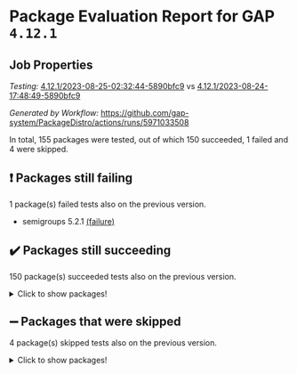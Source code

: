 # Package Evaluation Report for GAP `4.12.1`

## Job Properties

*Testing:* [4.12.1/2023-08-25-02:32:44-5890bfc9](https://github.com/gap-system/PackageDistro/blob/data/reports/4.12.1/2023-08-25-02:32:44-5890bfc9) vs [4.12.1/2023-08-24-17:48:49-5890bfc9](https://github.com/gap-system/PackageDistro/blob/data/reports/4.12.1/2023-08-24-17:48:49-5890bfc9)

*Generated by Workflow:* https://github.com/gap-system/PackageDistro/actions/runs/5971033508

In total, 155 packages were tested, out of which 150 succeeded, 1 failed and 4 were skipped.

## :exclamation: Packages still failing

1 package(s) failed tests also on the previous version.
- semigroups 5.2.1 [(failure)](https://github.com/gap-system/PackageDistro/actions/runs/5971033508/job/16199708186)

## :heavy_check_mark: Packages still succeeding

150 package(s) succeeded tests also on the previous version.
<details><summary>Click to show packages!</summary>

- 4ti2interface 2023.02-04 [(success)](https://github.com/gap-system/PackageDistro/actions/runs/5971033508/job/16199696157)
- ace 5.6.2 [(success)](https://github.com/gap-system/PackageDistro/actions/runs/5971033508/job/16199696283)
- aclib 1.3.2 [(success)](https://github.com/gap-system/PackageDistro/actions/runs/5971033508/job/16199696381)
- agt 0.3.1 [(success)](https://github.com/gap-system/PackageDistro/actions/runs/5971033508/job/16199696486)
- alnuth 3.2.1 [(success)](https://github.com/gap-system/PackageDistro/actions/runs/5971033508/job/16199696601)
- anupq 3.3.0 [(success)](https://github.com/gap-system/PackageDistro/actions/runs/5971033508/job/16199696713)
- atlasrep 2.1.6 [(success)](https://github.com/gap-system/PackageDistro/actions/runs/5971033508/job/16199696830)
- autodoc 2023.06.19 [(success)](https://github.com/gap-system/PackageDistro/actions/runs/5971033508/job/16199696939)
- automata 1.15 [(success)](https://github.com/gap-system/PackageDistro/actions/runs/5971033508/job/16199697018)
- automgrp 1.3.2 [(success)](https://github.com/gap-system/PackageDistro/actions/runs/5971033508/job/16199697147)
- autpgrp 1.11 [(success)](https://github.com/gap-system/PackageDistro/actions/runs/5971033508/job/16199697297)
- cap 2023.08-15 [(success)](https://github.com/gap-system/PackageDistro/actions/runs/5971033508/job/16199697417)
- caratinterface 2.3.5 [(success)](https://github.com/gap-system/PackageDistro/actions/runs/5971033508/job/16199697530)
- cddinterface 2022.11.01 [(success)](https://github.com/gap-system/PackageDistro/actions/runs/5971033508/job/16199697654)
- circle 1.6.6 [(success)](https://github.com/gap-system/PackageDistro/actions/runs/5971033508/job/16199697761)
- classicpres 1.22 [(success)](https://github.com/gap-system/PackageDistro/actions/runs/5971033508/job/16199697888)
- cohomolo 1.6.11 [(success)](https://github.com/gap-system/PackageDistro/actions/runs/5971033508/job/16199697995)
- congruence 1.2.5 [(success)](https://github.com/gap-system/PackageDistro/actions/runs/5971033508/job/16199698116)
- corelg 1.56 [(success)](https://github.com/gap-system/PackageDistro/actions/runs/5971033508/job/16199698240)
- crime 1.6 [(success)](https://github.com/gap-system/PackageDistro/actions/runs/5971033508/job/16199698365)
- crisp 1.4.6 [(success)](https://github.com/gap-system/PackageDistro/actions/runs/5971033508/job/16199698509)
- crypting 0.10.4 [(success)](https://github.com/gap-system/PackageDistro/actions/runs/5971033508/job/16199698668)
- cryst 4.1.26 [(success)](https://github.com/gap-system/PackageDistro/actions/runs/5971033508/job/16199698769)
- crystcat 1.1.10 [(success)](https://github.com/gap-system/PackageDistro/actions/runs/5971033508/job/16199698928)
- ctbllib 1.3.6 [(success)](https://github.com/gap-system/PackageDistro/actions/runs/5971033508/job/16199699018)
- cubefree 1.19 [(success)](https://github.com/gap-system/PackageDistro/actions/runs/5971033508/job/16199699123)
- curlinterface 2.3.2 [(success)](https://github.com/gap-system/PackageDistro/actions/runs/5971033508/job/16199699233)
- cvec 2.8.1 [(success)](https://github.com/gap-system/PackageDistro/actions/runs/5971033508/job/16199699373)
- datastructures 0.3.0 [(success)](https://github.com/gap-system/PackageDistro/actions/runs/5971033508/job/16199699490)
- deepthought 1.0.6 [(success)](https://github.com/gap-system/PackageDistro/actions/runs/5971033508/job/16199699596)
- design 1.8 [(success)](https://github.com/gap-system/PackageDistro/actions/runs/5971033508/job/16199699699)
- difsets 2.3.1 [(success)](https://github.com/gap-system/PackageDistro/actions/runs/5971033508/job/16199699802)
- digraphs 1.6.2 [(success)](https://github.com/gap-system/PackageDistro/actions/runs/5971033508/job/16199699913)
- edim 1.3.7 [(success)](https://github.com/gap-system/PackageDistro/actions/runs/5971033508/job/16199700030)
- example 4.3.4 [(success)](https://github.com/gap-system/PackageDistro/actions/runs/5971033508/job/16199700153)
- examplesforhomalg 2023.08-01 [(success)](https://github.com/gap-system/PackageDistro/actions/runs/5971033508/job/16199700294)
- factint 1.6.3 [(success)](https://github.com/gap-system/PackageDistro/actions/runs/5971033508/job/16199700487)
- ferret 1.0.9 [(success)](https://github.com/gap-system/PackageDistro/actions/runs/5971033508/job/16199700629)
- fga 1.5.0 [(success)](https://github.com/gap-system/PackageDistro/actions/runs/5971033508/job/16199700756)
- fining 1.5.6 [(success)](https://github.com/gap-system/PackageDistro/actions/runs/5971033508/job/16199700882)
- float 1.0.3 [(success)](https://github.com/gap-system/PackageDistro/actions/runs/5971033508/job/16199701019)
- format 1.4.3 [(success)](https://github.com/gap-system/PackageDistro/actions/runs/5971033508/job/16199701133)
- forms 1.2.9 [(success)](https://github.com/gap-system/PackageDistro/actions/runs/5971033508/job/16199701253)
- fplsa 1.2.6 [(success)](https://github.com/gap-system/PackageDistro/actions/runs/5971033508/job/16199701362)
- fr 2.4.12 [(success)](https://github.com/gap-system/PackageDistro/actions/runs/5971033508/job/16199701488)
- francy 2.0.3 [(success)](https://github.com/gap-system/PackageDistro/actions/runs/5971033508/job/16199701631)
- fwtree 1.3 [(success)](https://github.com/gap-system/PackageDistro/actions/runs/5971033508/job/16199701758)
- gapdoc 1.6.6 [(success)](https://github.com/gap-system/PackageDistro/actions/runs/5971033508/job/16199701894)
- gauss 2023.02-04 [(success)](https://github.com/gap-system/PackageDistro/actions/runs/5971033508/job/16199702007)
- gaussforhomalg 2023.08-01 [(success)](https://github.com/gap-system/PackageDistro/actions/runs/5971033508/job/16199702171)
- gbnp 1.0.5 [(success)](https://github.com/gap-system/PackageDistro/actions/runs/5971033508/job/16199702255)
- generalizedmorphismsforcap 2023.08-01 [(success)](https://github.com/gap-system/PackageDistro/actions/runs/5971033508/job/16199702358)
- genss 1.6.8 [(success)](https://github.com/gap-system/PackageDistro/actions/runs/5971033508/job/16199702459)
- gradedmodules 2023.08-01 [(success)](https://github.com/gap-system/PackageDistro/actions/runs/5971033508/job/16199702546)
- gradedringforhomalg 2023.08-01 [(success)](https://github.com/gap-system/PackageDistro/actions/runs/5971033508/job/16199702660)
- grape 4.9.0 [(success)](https://github.com/gap-system/PackageDistro/actions/runs/5971033508/job/16199702740)
- groupoids 1.73 [(success)](https://github.com/gap-system/PackageDistro/actions/runs/5971033508/job/16199702835)
- grpconst 2.6.4 [(success)](https://github.com/gap-system/PackageDistro/actions/runs/5971033508/job/16199702914)
- guarana 0.96.3 [(success)](https://github.com/gap-system/PackageDistro/actions/runs/5971033508/job/16199703001)
- guava 3.18 [(success)](https://github.com/gap-system/PackageDistro/actions/runs/5971033508/job/16199703090)
- hap 1.58 [(success)](https://github.com/gap-system/PackageDistro/actions/runs/5971033508/job/16199703172)
- hapcryst 0.1.15 [(success)](https://github.com/gap-system/PackageDistro/actions/runs/5971033508/job/16199703246)
- hecke 1.5.3 [(success)](https://github.com/gap-system/PackageDistro/actions/runs/5971033508/job/16199703321)
- help 3.5 [(success)](https://github.com/gap-system/PackageDistro/actions/runs/5971033508/job/16199703389)
- homalg 2023.08-01 [(success)](https://github.com/gap-system/PackageDistro/actions/runs/5971033508/job/16199703468)
- homalgtocas 2023.08-01 [(success)](https://github.com/gap-system/PackageDistro/actions/runs/5971033508/job/16199703639)
- idrel 2.45 [(success)](https://github.com/gap-system/PackageDistro/actions/runs/5971033508/job/16199703719)
- images 1.3.1 [(success)](https://github.com/gap-system/PackageDistro/actions/runs/5971033508/job/16199703831)
- intpic 0.3.0 [(success)](https://github.com/gap-system/PackageDistro/actions/runs/5971033508/job/16199703906)
- io 4.8.1 [(success)](https://github.com/gap-system/PackageDistro/actions/runs/5971033508/job/16199703967)
- io_forhomalg 2023.02-04 [(success)](https://github.com/gap-system/PackageDistro/actions/runs/5971033508/job/16199704023)
- irredsol 1.4.4 [(success)](https://github.com/gap-system/PackageDistro/actions/runs/5971033508/job/16199704125)
- json 2.1.1 [(success)](https://github.com/gap-system/PackageDistro/actions/runs/5971033508/job/16199704207)
- jupyterkernel 1.5.0 [(success)](https://github.com/gap-system/PackageDistro/actions/runs/5971033508/job/16199704308)
- jupyterviz 1.5.6 [(success)](https://github.com/gap-system/PackageDistro/actions/runs/5971033508/job/16199704399)
- kan 1.35 [(success)](https://github.com/gap-system/PackageDistro/actions/runs/5971033508/job/16199704505)
- kbmag 1.5.11 [(success)](https://github.com/gap-system/PackageDistro/actions/runs/5971033508/job/16199704569)
- laguna 3.9.6 [(success)](https://github.com/gap-system/PackageDistro/actions/runs/5971033508/job/16199704648)
- liealgdb 2.2.1 [(success)](https://github.com/gap-system/PackageDistro/actions/runs/5971033508/job/16199704738)
- liepring 2.8 [(success)](https://github.com/gap-system/PackageDistro/actions/runs/5971033508/job/16199704841)
- liering 2.4.2 [(success)](https://github.com/gap-system/PackageDistro/actions/runs/5971033508/job/16199704924)
- linearalgebraforcap 2023.08-06 [(success)](https://github.com/gap-system/PackageDistro/actions/runs/5971033508/job/16199704995)
- localizeringforhomalg 2023.08-01 [(success)](https://github.com/gap-system/PackageDistro/actions/runs/5971033508/job/16199705069)
- loops 3.4.3 [(success)](https://github.com/gap-system/PackageDistro/actions/runs/5971033508/job/16199705137)
- lpres 1.0.3 [(success)](https://github.com/gap-system/PackageDistro/actions/runs/5971033508/job/16199705226)
- majoranaalgebras 1.5.1 [(success)](https://github.com/gap-system/PackageDistro/actions/runs/5971033508/job/16199705298)
- mapclass 1.4.6 [(success)](https://github.com/gap-system/PackageDistro/actions/runs/5971033508/job/16199705377)
- matgrp 0.70 [(success)](https://github.com/gap-system/PackageDistro/actions/runs/5971033508/job/16199705482)
- matricesforhomalg 2023.08-01 [(success)](https://github.com/gap-system/PackageDistro/actions/runs/5971033508/job/16199705592)
- modisom 2.5.4 [(success)](https://github.com/gap-system/PackageDistro/actions/runs/5971033508/job/16199705699)
- modulepresentationsforcap 2023.08-02 [(success)](https://github.com/gap-system/PackageDistro/actions/runs/5971033508/job/16199705781)
- modules 2023.08-01 [(success)](https://github.com/gap-system/PackageDistro/actions/runs/5971033508/job/16199705867)
- monoidalcategories 2023.08-10 [(success)](https://github.com/gap-system/PackageDistro/actions/runs/5971033508/job/16199705927)
- nconvex 2022.09-01 [(success)](https://github.com/gap-system/PackageDistro/actions/runs/5971033508/job/16199706006)
- nilmat 1.4.2 [(success)](https://github.com/gap-system/PackageDistro/actions/runs/5971033508/job/16199706077)
- nock 1.5 [(success)](https://github.com/gap-system/PackageDistro/actions/runs/5971033508/job/16199706159)
- normalizinterface 1.3.6 [(success)](https://github.com/gap-system/PackageDistro/actions/runs/5971033508/job/16199706220)
- nq 2.5.10 [(success)](https://github.com/gap-system/PackageDistro/actions/runs/5971033508/job/16199706288)
- numericalsgps 1.3.1 [(success)](https://github.com/gap-system/PackageDistro/actions/runs/5971033508/job/16199706361)
- openmath 11.5.3 [(success)](https://github.com/gap-system/PackageDistro/actions/runs/5971033508/job/16199706451)
- orb 4.9.0 [(success)](https://github.com/gap-system/PackageDistro/actions/runs/5971033508/job/16199706529)
- packagemanager 1.4.1 [(success)](https://github.com/gap-system/PackageDistro/actions/runs/5971033508/job/16199706616)
- patternclass 2.4.3 [(success)](https://github.com/gap-system/PackageDistro/actions/runs/5971033508/job/16199706703)
- permut 2.0.4 [(success)](https://github.com/gap-system/PackageDistro/actions/runs/5971033508/job/16199706774)
- polenta 1.3.10 [(success)](https://github.com/gap-system/PackageDistro/actions/runs/5971033508/job/16199706864)
- polymaking 0.8.6 [(success)](https://github.com/gap-system/PackageDistro/actions/runs/5971033508/job/16199706935)
- primgrp 3.4.4 [(success)](https://github.com/gap-system/PackageDistro/actions/runs/5971033508/job/16199707029)
- profiling 2.5.4 [(success)](https://github.com/gap-system/PackageDistro/actions/runs/5971033508/job/16199707117)
- qpa 1.34 [(success)](https://github.com/gap-system/PackageDistro/actions/runs/5971033508/job/16199707212)
- quagroup 1.8.3 [(success)](https://github.com/gap-system/PackageDistro/actions/runs/5971033508/job/16199707278)
- radiroot 2.9 [(success)](https://github.com/gap-system/PackageDistro/actions/runs/5971033508/job/16199707371)
- rcwa 4.7.1 [(success)](https://github.com/gap-system/PackageDistro/actions/runs/5971033508/job/16199707459)
- rds 1.8 [(success)](https://github.com/gap-system/PackageDistro/actions/runs/5971033508/job/16199707533)
- recog 1.4.2 [(success)](https://github.com/gap-system/PackageDistro/actions/runs/5971033508/job/16199707603)
- repndecomp 1.3.0 [(success)](https://github.com/gap-system/PackageDistro/actions/runs/5971033508/job/16199707675)
- repsn 3.1.1 [(success)](https://github.com/gap-system/PackageDistro/actions/runs/5971033508/job/16199707748)
- resclasses 4.7.3 [(success)](https://github.com/gap-system/PackageDistro/actions/runs/5971033508/job/16199707832)
- ringsforhomalg 2023.08-01 [(success)](https://github.com/gap-system/PackageDistro/actions/runs/5971033508/job/16199707905)
- sco 2023.08-01 [(success)](https://github.com/gap-system/PackageDistro/actions/runs/5971033508/job/16199707996)
- scscp 2.4.1 [(success)](https://github.com/gap-system/PackageDistro/actions/runs/5971033508/job/16199708097)
- sglppow 2.3 [(success)](https://github.com/gap-system/PackageDistro/actions/runs/5971033508/job/16199708263)
- sgpviz 0.999.5 [(success)](https://github.com/gap-system/PackageDistro/actions/runs/5971033508/job/16199708440)
- simpcomp 2.1.14 [(success)](https://github.com/gap-system/PackageDistro/actions/runs/5971033508/job/16199708703)
- singular 2023.02.09 [(success)](https://github.com/gap-system/PackageDistro/actions/runs/5971033508/job/16199708798)
- sl2reps 1.1 [(success)](https://github.com/gap-system/PackageDistro/actions/runs/5971033508/job/16199708910)
- sla 1.5.3 [(success)](https://github.com/gap-system/PackageDistro/actions/runs/5971033508/job/16199709028)
- smallgrp 1.5.3 [(success)](https://github.com/gap-system/PackageDistro/actions/runs/5971033508/job/16199709156)
- smallsemi 0.6.13 [(success)](https://github.com/gap-system/PackageDistro/actions/runs/5971033508/job/16199709289)
- sonata 2.9.6 [(success)](https://github.com/gap-system/PackageDistro/actions/runs/5971033508/job/16199709389)
- sophus 1.27 [(success)](https://github.com/gap-system/PackageDistro/actions/runs/5971033508/job/16199709483)
- spinsym 1.5.2 [(success)](https://github.com/gap-system/PackageDistro/actions/runs/5971033508/job/16199709619)
- standardff 0.9.4 [(success)](https://github.com/gap-system/PackageDistro/actions/runs/5971033508/job/16199709727)
- symbcompcc 1.3.2 [(success)](https://github.com/gap-system/PackageDistro/actions/runs/5971033508/job/16199709852)
- thelma 1.3 [(success)](https://github.com/gap-system/PackageDistro/actions/runs/5971033508/job/16199709996)
- tomlib 1.2.9 [(success)](https://github.com/gap-system/PackageDistro/actions/runs/5971033508/job/16199710133)
- toolsforhomalg 2023.07-01 [(success)](https://github.com/gap-system/PackageDistro/actions/runs/5971033508/job/16199710256)
- toric 1.9.5 [(success)](https://github.com/gap-system/PackageDistro/actions/runs/5971033508/job/16199710390)
- toricvarieties 2022.07.13 [(success)](https://github.com/gap-system/PackageDistro/actions/runs/5971033508/job/16199710526)
- transgrp 3.6.4 [(success)](https://github.com/gap-system/PackageDistro/actions/runs/5971033508/job/16199710655)
- ugaly 4.1.3 [(success)](https://github.com/gap-system/PackageDistro/actions/runs/5971033508/job/16199710772)
- unipot 1.5 [(success)](https://github.com/gap-system/PackageDistro/actions/runs/5971033508/job/16199710876)
- unitlib 4.2.0 [(success)](https://github.com/gap-system/PackageDistro/actions/runs/5971033508/job/16199710992)
- utils 0.82 [(success)](https://github.com/gap-system/PackageDistro/actions/runs/5971033508/job/16199711136)
- uuid 0.7 [(success)](https://github.com/gap-system/PackageDistro/actions/runs/5971033508/job/16199711279)
- walrus 0.9991 [(success)](https://github.com/gap-system/PackageDistro/actions/runs/5971033508/job/16199711395)
- wedderga 4.10.4 [(success)](https://github.com/gap-system/PackageDistro/actions/runs/5971033508/job/16199711518)
- xmod 2.91 [(success)](https://github.com/gap-system/PackageDistro/actions/runs/5971033508/job/16199711646)
- xmodalg 1.23 [(success)](https://github.com/gap-system/PackageDistro/actions/runs/5971033508/job/16199711787)
- yangbaxter 0.10.3 [(success)](https://github.com/gap-system/PackageDistro/actions/runs/5971033508/job/16199711913)
- zeromqinterface 0.14 [(success)](https://github.com/gap-system/PackageDistro/actions/runs/5971033508/job/16199712048)
</details>

## :heavy_minus_sign: Packages that were skipped

4 package(s) skipped tests also on the previous version.
<details><summary>Click to show packages!</summary>

- browse 1.8.21 [(skipped)](https://github.com/gap-system/PackageDistro/actions/runs/5971033508/job/16199482821)
- itc 1.5.1 [(skipped)](https://github.com/gap-system/PackageDistro/actions/runs/5971033508/job/16199482821)
- polycyclic 2.16 [(skipped)](https://github.com/gap-system/PackageDistro/actions/runs/5971033508/job/16199482821)
- xgap 4.31 [(skipped)](https://github.com/gap-system/PackageDistro/actions/runs/5971033508/job/16199482821)
</details>

